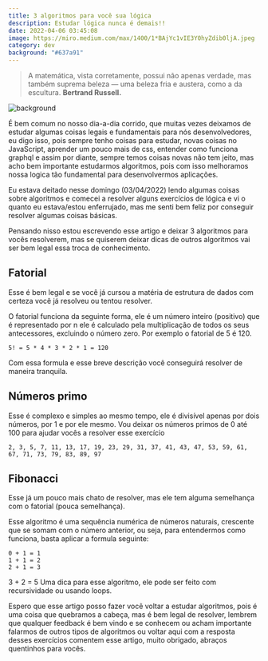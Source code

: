 ```yaml
---
title: 3 algoritmos para você sua lógica
description: Estudar lógica nunca é demais!!
date: 2022-04-06 03:45:08
image: https://miro.medium.com/max/1400/1*BAjYc1vIE3Y0hyZdib0ljA.jpeg
category: dev
background: "#637a91"
---
```

>A matemática, vista corretamente, possui não apenas verdade, mas também suprema beleza — uma beleza fria e austera, como a da escultura. **Bertrand Russell.**

![background](https://miro.medium.com/max/1400/1*BAjYc1vIE3Y0hyZdib0ljA.jpeg)

É bem comum no nosso dia-a-dia corrido, que muitas vezes deixamos de estudar algumas coisas legais e fundamentais para nós desenvolvedores, eu digo isso, pois sempre tenho coisas para estudar, novas coisas no JavaScript, aprender um pouco mais de css, entender como funciona graphql e assim por diante, sempre temos coisas novas não tem jeito, mas acho bem importante estudarmos algoritmos, pois com isso melhoramos nossa logica tão fundamental para desenvolvermos aplicações.

Eu estava deitado nesse domingo (03/04/2022) lendo algumas coisas sobre algoritmos e comecei a resolver alguns exercícios de lógica e vi o quanto eu estava/estou enferrujado, mas me senti bem feliz por conseguir resolver algumas coisas básicas.

Pensando nisso estou escrevendo esse artigo e deixar 3 algoritmos para vocês resolverem, mas se quiserem deixar dicas de outros algoritmos vai ser bem legal essa troca de conhecimento.

## Fatorial
Esse é bem legal e se você já cursou a matéria de estrutura de dados com certeza você já resolveu ou tentou resolver.

O fatorial funciona da seguinte forma, ele é um número inteiro (positivo) que é representado por n ele é calculado pela multiplicação de todos os seus antecessores, excluindo o número zero. Por exemplo o fatorial de 5 é 120.

```
5! = 5 * 4 * 3 * 2 * 1 = 120
```
Com essa formula e esse breve descrição você conseguirá resolver de maneira tranquila.

## Números primo
Esse é complexo e simples ao mesmo tempo, ele é divisível apenas por dois números, por 1 e por ele mesmo. Vou deixar os números primos de 0 até 100 para ajudar vocês a resolver esse exercício

```
2, 3, 5, 7, 11, 13, 17, 19, 23, 29, 31, 37, 41, 43, 47, 53, 59, 61, 67, 71, 73, 79, 83, 89, 97
```

## Fibonacci
Esse já um pouco mais chato de resolver, mas ele tem alguma semelhança com o fatorial (pouca semelhança).

Esse algoritmo é uma sequência numérica de números naturais, crescente que se somam com o número anterior, ou seja, para entendermos como funciona, basta aplicar a formula seguinte:

```
0 + 1 = 1
1 + 1 = 2
2 + 1 = 3
```

3 + 2 = 5
Uma dica para esse algoritmo, ele pode ser feito com recursividade ou usando loops.

Espero que esse artigo posso fazer você voltar a estudar algoritmos, pois é uma coisa que quebramos a cabeça, mas é bem legal de resolver, lembrem que qualquer feedback é bem vindo e se conhecem ou acham importante falarmos de outros tipos de algoritmos ou voltar aqui com a resposta desses exercícios comentem esse artigo, muito obrigado, abraços quentinhos para vocês.
